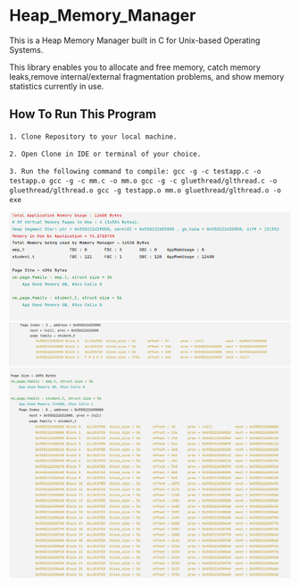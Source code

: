 # Heap_Memory_Manager

This is a Heap Memory Manager built in C for Unix-based Operating Systems. 

This library enables you to allocate and free memory, catch memory leaks,remove internal/external fragmentation problems, and show memory statistics currently in use.

## How To Run This Program

`1. Clone Repository to your local machine.`

`2. Open Clone in IDE or terminal of your choice.`

`3. Run the following command to compile: gcc -g -c testapp.c -o testapp.o gcc -g -c mm.c -o mm.o gcc -g -c gluethread/glthread.c -o gluethread/glthread.o gcc -g testapp.o mm.o gluethread/glthread.o -o exe`

<img src="Screenshot from 2021-06-01 17-01-01.png"/>
<img src="Screenshot from 2021-06-01 17-01-14.png"/>
<img src="Screenshot from 2021-06-01 17-01-50.png"/>
